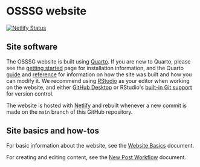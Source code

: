 # OSSSG website

[![Netlify Status](https://api.netlify.com/api/v1/badges/28f884ca-8a9f-4f72-ba2e-bdfcd3235d98/deploy-status)](https://app.netlify.com/sites/osssg/deploys)

## Site software

The OSSSG website is built using [Quarto](https://quarto.org). If you are new to Quarto, please see the [getting started](https://quarto.org/docs/get-started/) page for installation information, and the Quarto [guide](https://quarto.org/docs/guide/) and [reference](https://quarto.org/docs/reference/) for information on how the site was built and how you can modify it. We recommend using [RStudio](https://www.rstudio.com/products/rstudio/download/#download) as your editor when working on the website, and either [GitHub Desktop](https://desktop.github.com) or RStudio's [built-in Git support](https://happygitwithr.com/rstudio-git-github.html) for version control.

The website is hosted with [Netlify](https://www.netlify.com/) and rebuilt whenever a new commit is made on the `main` branch of this GitHub repository.

## Site basics and how-tos

For basic information about the website, see the [Website Basics](https://osssg.netlify.app/documents/posts/website-basics/) document.

For creating and editing content, see the [New Post Workflow](https://osssg.netlify.app/documents/posts/new-post-workflow) document.
